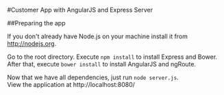 #Customer App with AngularJS and Express Server

##Preparing the app

If you don't already have Node.js on your machine install it from http://nodejs.org.  

Go to the root directory.  Execute `npm install` to install Express and Bower.
After that, execute `bower install` to install AngularJS and ngRoute.  

Now that we have all dependencies, just run `node server.js`.  
View the application at http://localhost:8080/